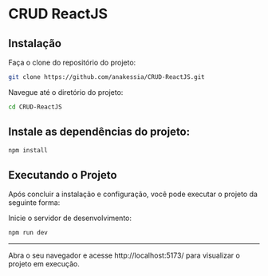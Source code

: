 # CRUD ReactJS

## Instalação
Faça o clone do repositório do projeto:
```sh
git clone https://github.com/anakessia/CRUD-ReactJS.git
```

Navegue até o diretório do projeto:
```sh
cd CRUD-ReactJS
```

## Instale as dependências do projeto:
```sh
npm install
```

## Executando o Projeto
Após concluir a instalação e configuração, você pode executar o projeto da seguinte forma:

Inicie o servidor de desenvolvimento: 
```sh
npm run dev
```
<hr>

Abra o seu navegador e acesse http://localhost:5173/ para visualizar o projeto em execução.

